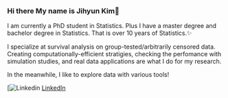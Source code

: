 ### Hi there My name is Jihyun Kim👋

I am currently a PhD student in Statistics. Plus I have a master degree and bachelor degree in Statistics. That is over 10 years of Statistics.✨

I specialize at survival analysis on group-tested/arbitrarily censored data. Creating computationally-efficient stratigies, checking the perfomance with simulation studies, and real data applications are what I do for my research.

In the meanwhile, I like to explore data with various tools!

[![Linkedin](https://i.stack.imgur.com/gVE0j.png) [LinkedIn](https://www.linkedin.com/in/jk1114/)

<!--
**jihyunk1114/jihyunk1114** is a ✨ _special_ ✨ repository because its `README.md` (this file) appears on your GitHub profile.

Here are some ideas to get you started:

- 🔭 I’m currently working on ...
- 🌱 I’m currently learning ...
- 👯 I’m looking to collaborate on ...
- 🤔 I’m looking for help with ...
- 💬 Ask me about ...
- 📫 How to reach me: ...
- 😄 Pronouns: ...
- ⚡ Fun fact: ...
-->
